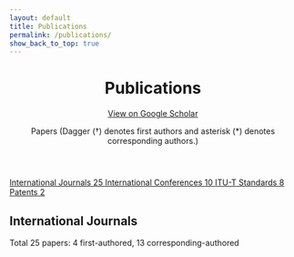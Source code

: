 ```yaml
---
layout: default
title: Publications
permalink: /publications/
show_back_to_top: true
---
```


<!-- Page Header -->
<header class="page-header">
    <h1 class="page-title">Publications</h1>
    <p class="page-subtitle">
        <a href="https://scholar.google.com/citations?user={{ site.author.scholar }}&hl=en" target="_blank" style="color: var(--accent);">
            <i class="fas fa-graduation-cap"></i> View on Google Scholar
        </a>
    </p>
    <p style="margin-top: 10px; color: var(--text-secondary);">
        Papers (Dagger (†) denotes first authors and asterisk (*) denotes corresponding authors.)
    </p>
</header>

<!-- Category Tabs -->
<div class="category-tabs">
    <a href="#journals" class="category-tab active">
        <span>International Journals</span>
        <span class="category-count">25</span>
    </a>
    <a href="#conferences" class="category-tab">
        <span>International Conferences</span>
        <span class="category-count">10</span>
    </a>
    <a href="#standards" class="category-tab">
        <span>ITU-T Standards</span>
        <span class="category-count">8</span>
    </a>
    <a href="#patents" class="category-tab">
        <span>Patents</span>
        <span class="category-count">2</span>
    </a>
</div>

<!-- Content sections will be loaded by JavaScript -->
<section id="journals" class="posts-section">
    <div class="section-header">
        <h2 class="section-title">International Journals</h2>
        <p style="color: var(--text-secondary);">Total 25 papers: 4 first-authored, 13 corresponding-authored</p>
    </div>
    <div class="posts-list" style="max-width: 1200px; margin: 0 auto;">
        <!-- Papers will be dynamically loaded here -->
    </div>
</section>

<section id="conferences" class="posts-section" style="display: none;">
    <div class="section-header">
        <h2 class="section-title">International Conferences</h2>
        <p style="color: var(--text-secondary);">Total 10 papers: 3 first-authored, 2 corresponding-authored</p>
    </div>
    <div class="posts-list" style="max-width: 1200px; margin: 0 auto;">
        <!-- Papers will be dynamically loaded here -->
    </div>
</section>

<section id="standards" class="posts-section" style="display: none;">
    <div class="section-header">
        <h2 class="section-title">ITU-T Standards</h2>
    </div>
    <div class="posts-list" style="max-width: 1200px; margin: 0 auto;">
        <!-- Standards will be dynamically loaded here -->
    </div>
</section>

<section id="patents" class="posts-section" style="display: none;">
    <div class="section-header">
        <h2 class="section-title">Domestic Patents</h2>
    </div>
    <div class="posts-list" style="max-width: 1200px; margin: 0 auto;">
        <!-- Patents will be dynamically loaded here -->
    </div>
</section>

<!-- Keep the existing JavaScript from publications.html -->
<script>
// Category Tabs
const categoryTabs = document.querySelectorAll('.category-tab');
const sections = document.querySelectorAll('.posts-section');

categoryTabs.forEach(tab => {
    tab.addEventListener('click', (e) => {
        e.preventDefault();
        
        // Remove active class from all tabs
        categoryTabs.forEach(t => t.classList.remove('active'));
        tab.classList.add('active');
        
        // Hide all sections
        sections.forEach(section => {
            section.style.display = 'none';
        });
        
        // Show target section
        const target = tab.getAttribute('href').substring(1);
        const targetSection = document.getElementById(target);
        if (targetSection) {
            targetSection.style.display = 'block';
        }
    });
});

// Load Publications Data
const publicationsData = {
    journals: [],
    conferences: [],
    standards: [],
    patents: []
};

// Your existing publication data loading code here...
// (Copy the JavaScript from the original publications.html)
</script>
